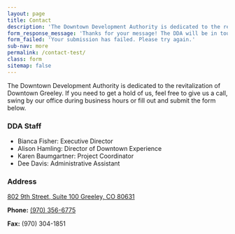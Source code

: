 ```yaml
---
layout: page
title: Contact
description: 'The Downtown Development Authority is dedicated to the revitalization of Downtown Greeley. If you need to get ahold of us, feel free to give us a call, swing by our office during business hours or fill out and submit the form below.'
form_response_message: 'Thanks for your message! The DDA will be in touch soon.'
form_failed: 'Your submission has failed. Please try again.'
sub-nav: more
permalink: /contact-test/
class: form
sitemap: false
---
```


The Downtown Development Authority is dedicated to the revitalization of Downtown Greeley. If you need to get a hold of us, feel free to give us a call, swing by our office during business hours or fill out and submit the form below.

### DDA Staff

* Bianca Fisher: Executive Director
* Alison Hamling: Director of Downtown Experience
* Karen Baumgartner: Project Coordinator
* Dee Davis: Administrative Assistant

### Address

[802 9th Street, Suite 100 Greeley, CO 80631](https://www.google.com/maps/place/802+9th+St,+Greeley,+CO+80631/@40.4236311,-104.6933619,17z/data=!3m1!4b1!4m5!3m4!1s0x876ea2267f473935:0x8499a7ecf0363825!8m2!3d40.4236311!4d-104.6911732)

**Phone:** [(970) 356-6775](tel:9703566775)

**Fax:** (970) 304-1851